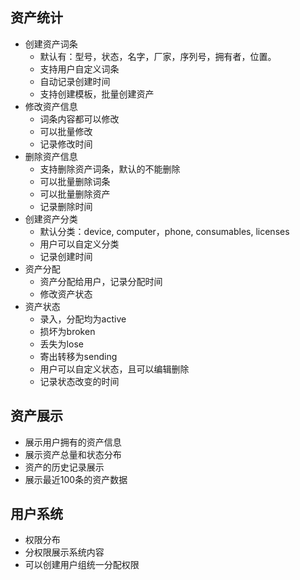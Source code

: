 ## 资产统计

* 创建资产词条
  * 默认有：型号，状态，名字，厂家，序列号，拥有者，位置。
  * 支持用户自定义词条
  * 自动记录创建时间
  * 支持创建模板，批量创建资产
* 修改资产信息
  * 词条内容都可以修改
  * 可以批量修改
  * 记录修改时间
* 删除资产信息
  * 支持删除资产词条，默认的不能删除
  * 可以批量删除词条
  * 可以批量删除资产
  * 记录删除时间
* 创建资产分类
  * 默认分类：device, computer，phone, consumables, licenses
  * 用户可以自定义分类
  * 记录创建时间
* 资产分配
  * 资产分配给用户，记录分配时间
  * 修改资产状态
* 资产状态
  * 录入，分配均为active
  * 损坏为broken
  * 丢失为lose
  * 寄出转移为sending
  * 用户可以自定义状态，且可以编辑删除
  * 记录状态改变的时间

## 资产展示

- 展示用户拥有的资产信息
- 展示资产总量和状态分布
- 资产的历史记录展示
- 展示最近100条的资产数据

## 用户系统

- 权限分布
- 分权限展示系统内容
- 可以创建用户组统一分配权限